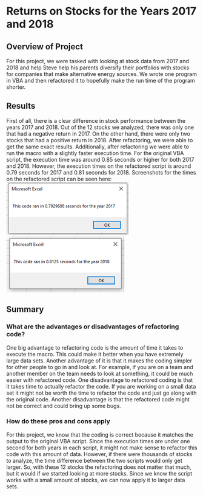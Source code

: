 # Returns on Stocks for the Years 2017 and 2018

## Overview of Project
For this project, we were tasked with looking at stock data from 2017 and 2018 and help Steve help his parents diversify their
portfolios with stocks for companies that make alternative energy sources. We wrote one program in VBA and then refactored it
to hopefully make the run time of the program shorter.

## Results

First of all, there is a clear difference in stock performance between the years 2017 and 2018. Out of the 12 stocks we analyzed, there
was only one that had a negative return in 2017. On the other hand, there were only two stocks that had a positive return in 2018. After 
refactoring, we were able to get the same exact results. Additionally, after refactoring we were able to run the macro with a slightly
faster execution time. For the original VBA script, the execution time was around 0.85 seconds or higher for both 2017 and 2018. However,
the execution times on the refactored script is around 0.79 seconds for 2017 and 0.81 seconds for 2018. Screenshots for the times on the 
refactored script can be seen here: 
![](Resources/VBA_Challenge_2017.PNG)
![](Resources/VBA_Challenge_2018.PNG)

## Summary

### What are the advantages or disadvantages of refactoring code?
One big advantage to refactoring code is the amount of time it takes to execute the macro. This could make it better when you have extremely
large data sets. Another advantage of it is that it makes the coding simpler for other people to go in and look at. For example, if you 
are on a team and another member on the team needs to look at something, it could be much easier with refactored code. One disadvantage to
refactored coding is that it takes time to actually refactor the code. If you are working on a small data set it might not be worth the time
to refactor the code and just go along with the original code. Another disadvantage is that the refactored code might not be correct and
could bring up some bugs.


### How do these pros and cons apply 
For this project, we know that the coding is correct because it matches the output to the original VBA script. Since the execution times are
under one second for both years in each script, it might not make sense to refactor this code with this amount of data. However, if there
were thousands of stocks to analyze, the time difference between the two scripts would only get larger. So, with these 12 stocks the 
refactoring does not matter that much, but it would if we started looking at more stocks. Since we know the script works with a small 
amount of stocks, we can now apply it to larger data sets.
